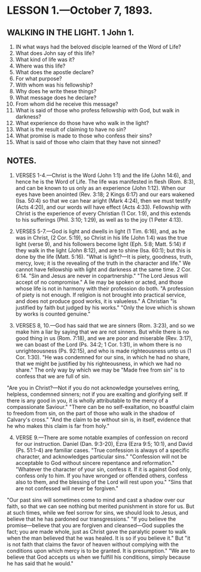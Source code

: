 # LESSON 1.—October 7, 1893.

## WALKING IN THE LIGHT. 1 John 1.

1. IN what ways had the beloved disciple learned of the Word of Life?
2. What does John say of this life?
3. What kind of life was it?
4. Where was this life?
5. What does the apostle declare?
6. For what purpose?
7. With whom was his fellowship?
8. Why does he write these things?
9. What message does he declare?
10. From whom did he receive this message?
11. What is said of those who profess fellowship with God, but walk in darkness?
12. What experience do those have who walk in the light?
13. What is the result of claiming to have no sin?
14. What promise is made to those who confess their sins?
15. What is said of those who claim that they have not sinned?

## NOTES.

1. VERSES 1-4.—Christ is the Word (John 1:1) and the life (John 14:6), and hence he is the Word of Life. The life was manifested in flesh (Rom. 8:3), and can be known to us only as an experience (John 1:12). When our eyes have been anointed (Rev. 3:18; 2 Kings 6:17) and our ears wakened (Isa. 50:4) so that we can hear aright (Mark 4:24), then we must testify (Acts 4:20), and our words will have effect (Acts 4:33). Fellowship with Christ is the experience of every Christian (1 Cor. 1:9), and this extends to his sufferings (Phil. 3:10; 1:29), as well as to the joy (1 Peter 4:13).

2. VERSES 5-7.—God is light and dwells in light (1 Tim. 6:16), and, as he was in Christ, (2 Cor. 5:19), so Christ in his life (John 1:4) was the true light (verse 9), and his followers become light (Eph. 5:8; Matt. 5:14) if they walk in the light (John 8:12), and are to shine (Isa. 60:1); but this is done by the life (Matt. 5:16). "What is light?—It is piety, goodness, truth, mercy, love; it is the revealing of the truth in the character and life." We cannot have fellowship with light and darkness at the same time. 2 Cor. 6:14. "Sin and Jesus are never in copartnership." "The Lord Jesus will accept of no compromise." A lie may be spoken or acted, and those whose life is not in harmony with their profession do both. "A profession of piety is not enough. If religion is not brought into practical service, and does not produce good works, it is valueless." A Christian "is justified by faith but judged by his works." "Only the love which is shown by works is counted genuine."

3. VERSES 8, 10.—God has said that we are sinners (Rom. 3:23), and so we make him a liar by saying that we are not sinners. But while there is no good thing in us (Rom. 7:18), and we are poor and miserable (Rev. 3:17), we can boast of the Lord (Ps. 34:2; 1 Cor. 1:31), in whom there is no unrighteousness (Ps. 92:15), and who is made righteousness unto us (1 Cor. 1:30). "He was condemned for our sins, in which he had no share, that we might be justified by his righteousness, in which we had no share." The only way by which we may be "Made free from sin" is to confess that we are full of sin.

"Are you in Christ?—Not if you do not acknowledge yourselves erring, helpless, condemned sinners; not if you are exalting and glorifying self. If there is any good in you, it is wholly attributable to the mercy of a compassionate Saviour." "There can be no self-exaltation, no boastful claim to freedom from sin, on the part of those who walk in the shadow of Calvary's cross." "And the claim to be without sin is, in itself, evidence that he who makes this claim is far from holy."

4. VERSE 9.—There are some notable examples of confession on record for our instruction. Daniel (Dan. 9:3-20), Ezra (Ezra 9:5; 10:1), and David (Ps. 51:1-4) are familiar cases. "True confession is always of a specific character, and acknowledges particular sins." "Confession will not be acceptable to God without sincere repentance and reformation." "Whatever the character of your sin, confess it. If it is against God only, confess only to him. If you have wronged or offended others, confess also to them, and the blessing of the Lord will rest upon you." "Sins that are not confessed will never be forgiven."

"Our past sins will sometimes come to mind and cast a shadow over our faith, so that we can see nothing but merited punishment in store for us. But at such times, while we feel sorrow for sins, we should look to Jesus, and believe that he has pardoned our transgressions." "If you believe the promise—believe that you are forgiven and cleansed—God supplies the fact; you are made whole, just as Christ gave the paralytic power to walk when the man believed that he was healed. It is so if you believe it." But "it is not faith that claims the favor of heaven without complying with the conditions upon which mercy is to be granted. It is presumption." "We are to believe that God accepts us when we fulfill his conditions, simply because he has said that he would."